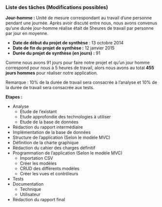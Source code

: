 ### Liste des tâches (Modifications possibles)

**Jour-homme :** Unité de mesure correspondant au travail d’une personne pendant une journée.
	Après avoir discuté entre nous, nous avons convenus qu’une durée jour-homme réalise était de 5heures de travail par personne par jour en moyenne.
	
- **Date de début du projet de synthèse** : 13 octobre 2014
- **Date de fin du projet de synthèse :** 12 janvier 2015
- **Durée du projet de synthèse (en jours) :** 91


Comme nous avons 91 jours pour faire notre projet et qu’un jour homme correspond pour nous à 5 heures de travail, alors nous avons au total **455 jours hommes** pour réaliser notre application.


Remarque : 10% de la durée de travail sera consacrée à l’analyse et 10% de la durée de travail sera consacrée aux tests.

**Etapes :**
  -	Analyse
    -	Etude de l’existant
    -	Etude approfondie des technologies à utiliser
    -	Etude de la base de données
  -	Rédaction du rapport intermédiaire
  -	Implémentation de la base de données
  -	Structure de l’application (Selon le modèle MVC)
  -	Définition de la charte graphique
  -	Rédaction du cahier des charges définitif
  -	Programmation de l’application (Selon le modèle MVC)
    -	Importation CSV
    -	Créer les modèles
    -	CRUD des différents modèles
    -	Créer les vues et contrôleurs
  -	Tests
  -	Documentation
    -	Technique
    -	Utilisateur
  -	Rédaction du rapport final

